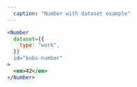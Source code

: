 ```yaml
---
  caption: "Number with dataset example"
---
```


<!-- markdownlint-disable MD041 -->
<!-- dprint-ignore -->
```jsx
<Number
  dataset={{
    type: "work",
  }}
  id="bobs-number"
>
  <em>42</em>
</Number>
```
